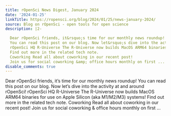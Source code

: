 ```yaml
---
title: rOpenSci News Digest, January 2024
date: '2024-01-25'
linkTitle: https://ropensci.org/blog/2024/01/25/news-january-2024/
source: Blog on rOpenSci - open tools for open science
description: |2-

  Dear rOpenSci friends, it&rsquo;s time for our monthly news roundup!
  You can read this post on our blog. Now let&rsquo;s dive into the activity at and around rOpenSci!
  rOpenSci HQ R-Universe The R-Universe now builds MacOS ARM64 binaries for use on Apple Silicon (aka M1/M2/M3) systems!
  Find out more in the related tech note.
  Coworking Read all about coworking in our recent post!
  Join us for social coworking &amp; office hours monthly on first ...
disable_comments: true
---
```


Dear rOpenSci friends, it&rsquo;s time for our monthly news roundup!
You can read this post on our blog. Now let&rsquo;s dive into the activity at and around rOpenSci!
rOpenSci HQ R-Universe The R-Universe now builds MacOS ARM64 binaries for use on Apple Silicon (aka M1/M2/M3) systems!
Find out more in the related tech note.
Coworking Read all about coworking in our recent post!
Join us for social coworking &amp; office hours monthly on first ...